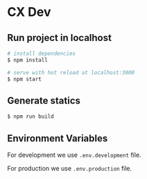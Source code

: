 # CX Dev

## Run project in localhost

```bash
# install dependencies
$ npm install

# serve with hot reload at localhost:3000
$ npm start
```

## Generate statics

```bash
$ npm run build
```

## Environment Variables

For development we use `.env.development` file.

For production we use `.env.production` file.
